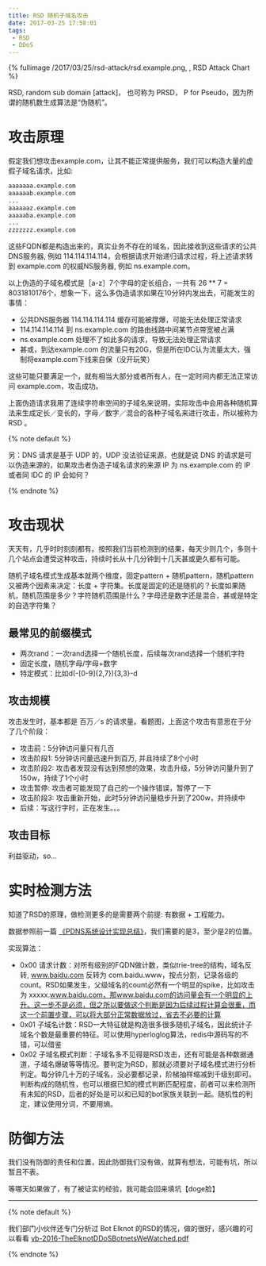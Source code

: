 ```yaml
---
title: RSD 随机子域名攻击 
date: 2017-03-25 17:58:01
tags:
 - RSD
 - DDoS
---
```



{% fullimage /2017/03/25/rsd-attack/rsd.example.png, , RSD Attack Chart %}


RSD, random sub domain [attack]， 也可称为 PRSD， P for Pseudo，因为所谓的随机数生成算法是“伪随机”。

# 攻击原理 

假定我们想攻击example.com，让其不能正常提供服务，我们可以构造大量的虚假子域名请求，比如:

```sh
aaaaaaa.example.com
aaaaaab.example.com
...
aaaaaaz.example.com
aaaaaba.example.com
...
zzzzzzz.example.com
```

这些FQDN都是构造出来的，真实业务不存在的域名，因此接收到这些请求的公共DNS服务器, 例如 114.114.114.114，会根据请求开始递归请求过程，将上述请求转到 example.com 的权威NS服务器, 例如 ns.example.com。

以上伪造的子域名模式是［a-z］7个字母的定长组合，一共有 26 ** 7 = 8031810176个，想象一下，这么多伪造请求如果在10分钟内发出去，可能发生的事情：

* 公共DNS服务器 114.114.114.114 缓存可能被撑爆，可能无法处理正常请求
* 114.114.114.114 到 ns.example.com 的路由线路中间某节点带宽被占满
* ns.example.com 处理不了如此多的请求，导致无法处理正常请求
* 甚或，到达example.com 的流量只有20G，但是所在IDC认为流量太大，强制将example.com下线来自保（没开玩笑）

这些可能只要满足一个，就有相当大部分或者所有人，在一定时间内都无法正常访问 example.com，攻击成功。

上面伪造请求我用了连续字符串空间的子域名来说明，实际攻击中会用各种随机算法来生成定长／变长的，字母／数字／混合的各种子域名来进行攻击，所以被称为 RSD 。


{% note default %}

另：DNS 请求是基于 UDP 的，UDP 没法验证来源，也就是说 DNS 的请求是可以伪造来源的，如果攻击者伪造子域名请求的来源 IP 为 ns.example.com 的 IP 或者同 IDC 的 IP 会如何？

{% endnote %}


# 攻击现状 

天天有，几乎时时刻刻都有。按照我们当前检测到的结果，每天少则几个，多则十几个站点会遭受这种攻击，持续时长从十几分钟到十几天甚或更久都有可能。

随机子域名模式生成基本就两个维度，固定pattern + 随机pattern，随机pattern又被两个因素来决定：长度 + 字符集。长度是固定的还是随机的？长度如果随机，随机范围是多少？字符随机范围是什么？字母还是数字还是混合，甚或是特定的自选字符集？

## 最常见的前缀模式
* 两次rand：一次rand选择一个随机长度，后续每次rand选择一个随机字符
* 固定长度，随机字母/字母+数字
* 特定模式：比如d(-[0-9]{2,7}){3,3}-d

## 攻击规模

攻击发生时，基本都是 百万／s 的请求量。看题图，上面这个攻击有意思在于分了几个阶段：
* 攻击前：5分钟访问量只有几百
* 攻击阶段1: 5分钟访问量迅速升到百万, 并且持续了8个小时
* 攻击阶段2: 攻击者发现没有达到预想的效果，攻击升级，5分钟访问量升到了150w，持续了1个小时
* 攻击暂停: 攻击者可能发现了自己的一个操作错误，暂停了一下
* 攻击阶段3: 攻击重新开始，此时5分钟访问量稳步升到了200w，并持续中
* 后续：写这行字时，正在发生。。。

## 攻击目标
利益驱动，so...


# 实时检测方法
知道了RSD的原理，做检测更多的是需要两个前提: 有数据 + 工程能力。

数据参照前一篇 [《PDNS系统设计实现总结》](/2017/03/13/pdns-process-notes/)，我们需要的是3，至少是2的位置。

实现算法：

* 0x00 请求计数：对所有级别的FQDN做计数，类似trie-tree的结构，域名反转, www.baidu.com 反转为 com.baidu.www，按点分割，记录各级的count。RSD如果发生，父级域名的count必然有一个明显的spike，比如攻击为 xxxxx.www.baidu.com，那www.baidu.com的访问量会有一个明显的上升。这一步不是必须，但之所以要做这个判断是因为后续过程计算会很重，而这一个前置步骤，可以将大部分正常数据放过，省去不必要的计算
* 0x01 子域名计数：RSD一大特征就是构造很多很多随机子域名，因此统计子域名个数是最重要的特征。可以使用hyperloglog算法，redis中源码写的不错，可以借鉴
* 0x02 子域名模式判断：子域名多不见得是RSD攻击，还有可能是各种数据通道，子域名爆破等等情况。要判定为RSD，那就必须要对子域名模式进行分析判定。每分钟几十万的子域名，没必要都记录，阶梯抽样缩减到千级别即可。判断构成的随机性，也可以根据已知的模式判断匹配程度，前者可以来检测所有未知的RSD，后者的好处是可以和已知的bot家族关联到一起。随机性的判定，建议使用分词，不要用熵。


# 防御方法

我们没有防御的责任和位置，因此防御我们没有做，就算有想法，可能有坑，所以暂且不表。

等哪天如果做了，有了被证实的经验，我可能会回来填坑【doge脸】

---

{% note default %}

我们部门小伙伴还专门分析过 Bot Elknot 的RSD的情况，做的很好，感兴趣的可以看看 [vb-2016-TheElknotDDoSBotnetsWeWatched.pdf](https://www.virusbulletin.com/uploads/pdf/conference_slides/2016/Liu_Wang-vb-2016-TheElknotDDoSBotnetsWeWatched.pdf)

{% endnote %}


